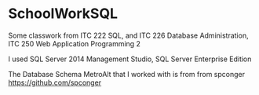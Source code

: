 # SchoolWorkSQL
Some classwork from ITC 222 SQL, and ITC 226 Database Administration, ITC 250 Web Application Programming 2

I used SQL Server 2014 Management Studio, SQL Server Enterprise Edition

The Database Schema MetroAlt that I worked with is from from spconger https://github.com/spconger
